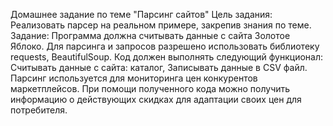 Домашнее задание по теме "Парсинг сайтов" Цель задания:
Реализовать парсер на реальном примере, закрепив знания по теме.
Задание:
Программа должна считывать данные с сайта Золотое Яблоко.
Для парсинга и запросов разрешено использовать библиотеку requests, BeautifulSoup.
Код должен выполнять следующий функционал:
Считывать данные с сайта: каталог, 
Записывать данные в CSV файл. 
Парсинг используется для мониторинга цен конкурентов маркетплейсов. При помощи полученного кода можно получить информацию о действующих скидках для адаптации своих цен для потребителя.
